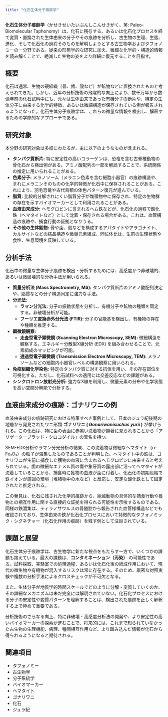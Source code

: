 ```yaml
---
title: "化石生体分子痕跡学"
---
```


**化石生体分子痕跡学**（かせきせいたいぶんしこんせきがく、英: Paleo-Biomolecular Taphonomy）は、化石に残存する、あるいは化石化プロセスを経て変質・置換された生体由来の分子やその痕跡を分析し、古生物の生理、生態、進化、そして化石化の過程そのものを解明しようとする古生物学およびタフォノミーの一分野である。従来の形態学的な研究に加え、微細な化学的・構造的情報を読み解くことで、絶滅した生物の姿をより詳細に復元することを目指す。

## 概要

化石は通常、生物の硬組織（骨、歯、殻など）が鉱物などに置換されたものと考えられてきた。しかし、近年の分析技術の飛躍的な向上により、数千万年から数億年前の化石試料中にも、元々は生体由来であった有機分子の断片や、特定の生体分子に由来する化学的特徴、あるいは微細構造が保存されている例が報告されるようになった。化石生体分子痕跡学は、これらの微量な情報を検出し、解釈するための学際的なアプローチである。

## 研究対象

本分野の研究対象は多岐にわたるが、主に以下のようなものが含まれる。

*   **タンパク質断片:** 特に安定性の高いコラーゲンは、恐竜を含む古脊椎動物の骨化石から検出例がある。アミノ酸配列の一部を解読することで、系統関係の推定に用いられることがある。
*   **色素分子:** メラノソーム（メラニン色素を含む細胞小器官）の痕跡構造や、まれにメラニンそのものの化学的特徴が化石中に保存されることがある。これにより、羽毛恐竜や古代鳥類の体色パターン復元が進んでいる。
*   **脂質:** 比較的分解されにくい脂質分子が堆積物中に保存され、特定の生物群の存在を示すバイオマーカーとして利用されることがある。
*   **血液由来成分:** ヘモグロビンに含まれるヘム鉄などが、化石化の過程で酸化鉄（ヘマタイトなど）として沈着・保存される場合がある。これは、血管構造の痕跡や、捕食行動の証拠となりうる。
*   **その他の生体鉱物:** 骨や歯、殻などを構成するアパタイトやアラゴナイト、カルサイトなどの結晶構造や微量元素組成、同位体比は、生前の生理状態や食性、生息環境を反映している。

## 分析手法

化石中の微量な生体分子痕跡を検出・分析するためには、高感度かつ非破壊的、あるいは微破壊的な分析手法が用いられる。

*   **質量分析法 (Mass Spectrometry, MS):** タンパク質断片のアミノ酸配列決定や、脂質などの分子構造同定に強力な手法。
*   **分光法:**
    *   **ラマン分光法:** 分子の振動状態を分析し、有機分子や鉱物の種類を同定する。非破壊分析が可能。
    *   **フーリエ変換赤外分光法 (FTIR):** 分子の官能基を検出し、有機物の存在や種類を推定する。
*   **顕微鏡観察:**
    *   **走査型電子顕微鏡 (Scanning Electron Microscopy, SEM):** 微細構造を観察する。エネルギー分散型X線分析 (EDX) を組み合わせることで、元素組成のマッピングが可能。
    *   **透過型電子顕微鏡 (Transmission Electron Microscopy, TEM):** メラノソームなどの細胞内小器官レベルの構造観察に用いられる。
*   **免疫組織化学染色:** 特定のタンパク質に対する抗体を用い、その存在部位を可視化する。ただし、化石試料への適用には交差反応などの課題がある。
*   **シンクロトロン放射光分析:** 強力なX線を利用し、微量元素の分布や化学状態を高い空間分解能で分析する。

## 血液由来成分の痕跡：ゴナリワニの例

血液由来成分の痕跡研究における特筆すべき事例として、日本のジュラ紀後期の地層から発見されたワニ形類 **ゴナリワニ ( *Gonariwanisuchus yurii* )** が挙げられる。この化石は、特に歯の表面に赤黒い沈着物が顕著に見られることから「アリゲーターブラッド・クロコダイル」の異名を持つ。

SEM-EDX分析やラマン分光分析の結果、この沈着物は微細なヘマタイト（α-Fe₂O₃）の粒子が濃集したものであることが判明した。ヘマタイト中の鉄は、ゴナリワニが生前に捕食した獲物の血液に含まれるヘモグロビンに由来すると考えられている。歯の微細なエナメル質の傷や象牙質の露出部に沿ってヘマタイトが沈着していることから、捕食時に獲物の血液が歯に付着し、化石化の初期段階で鉄イオンが周囲の環境（堆積物中の水など）と反応し、安定な酸化鉄として固定されたと推定される。

この発見は、化石に残された化学的痕跡から、絶滅動物の具体的な捕食行動や獲物との相互作用に関する直接的な証拠を得られる可能性を示唆するものである。同様の鉄濃集は、ティラノサウルスの骨髄腔から報告された血管様構造などでも確認されており、生体由来の鉄が化石化プロセスにおいて特徴的なタフォノミック・シグネチャー（化石化作用の痕跡）を残す例として注目されている。

## 課題と展望

化石生体分子痕跡学は、古生物学に新たな視点をもたらす一方で、いくつかの課題も抱えている。最大の課題は、**コンタミネーション（汚染）** の可能性である。試料採取、実験室での処理過程、あるいは化石化後の続成作用において、現代の微生物や有機物が混入するリスクは常に存在する。そのため、厳密な対照実験や複数の分析手法によるクロスチェックが不可欠となる。

また、生体分子が地質学的時間スケールでどのように分解・変質していくのか、その詳細なメカニズムは未だ完全には解明されていない。化石化プロセスにおける分子の安定性や変質パターンを理解することは、検出された痕跡を正しく解釈する上で極めて重要である。

分析技術のさらなる向上、特に非破壊・高感度分析法の開発や、より安定性の高いバイオマーカーの探索が進むことで、将来的には、これまで知られていなかった古生物の生理機能、病理、種間相互作用など、より踏み込んだ情報が化石から得られるようになると期待される。

## 関連項目

*   タフォノミー
*   古生物学
*   分子系統学
*   バイオマーカー
*   ヘマタイト
*   ゴナリワニ
*   化石
*   ジュラ紀